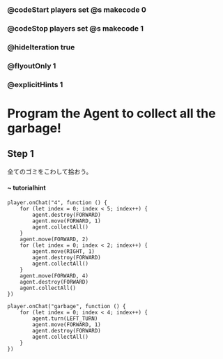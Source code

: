 ### @codeStart players set @s makecode 0
### @codeStop players set @s makecode 1

### @hideIteration true 
### @flyoutOnly 1
### @explicitHints 1


# Program the Agent to collect all the garbage!

## Step 1
全てのゴミをこわして拾おう。

#### ~ tutorialhint 
```blocks
player.onChat("4", function () {
    for (let index = 0; index < 5; index++) {
        agent.destroy(FORWARD)
        agent.move(FORWARD, 1)
        agent.collectAll()
    }
    agent.move(FORWARD, 2)
    for (let index = 0; index < 2; index++) {
        agent.move(RIGHT, 1)
        agent.destroy(FORWARD)
        agent.collectAll()
    }
    agent.move(FORWARD, 4)
    agent.destroy(FORWARD)
    agent.collectAll()
})
```

```ghost
player.onChat("garbage", function () {
    for (let index = 0; index < 4; index++) {
        agent.turn(LEFT_TURN)
        agent.move(FORWARD, 1)
        agent.destroy(FORWARD)
        agent.collectAll()
    }
})
```